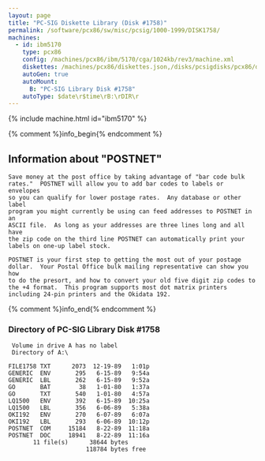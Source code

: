 ```yaml
---
layout: page
title: "PC-SIG Diskette Library (Disk #1758)"
permalink: /software/pcx86/sw/misc/pcsig/1000-1999/DISK1758/
machines:
  - id: ibm5170
    type: pcx86
    config: /machines/pcx86/ibm/5170/cga/1024kb/rev3/machine.xml
    diskettes: /machines/pcx86/diskettes.json,/disks/pcsigdisks/pcx86/diskettes.json
    autoGen: true
    autoMount:
      B: "PC-SIG Library Disk #1758"
    autoType: $date\r$time\rB:\rDIR\r
---
```


{% include machine.html id="ibm5170" %}

{% comment %}info_begin{% endcomment %}

## Information about "POSTNET"

    Save money at the post office by taking advantage of "bar code bulk
    rates."  POSTNET will allow you to add bar codes to labels or envelopes
    so you can qualify for lower postage rates.  Any database or other label
    program you might currently be using can feed addresses to POSTNET in an
    ASCII file.  As long as your addresses are three lines long and all have
    the zip code on the third line POSTNET can automatically print your
    labels on one-up label stock.
    
    POSTNET is your first step to getting the most out of your postage
    dollar.  Your Postal Office bulk mailing representative can show you how
    to do the presort, and how to convert your old five digit zip codes to
    the +4 format.  This program supports most dot matrix printers
    including 24-pin printers and the Okidata 192.
{% comment %}info_end{% endcomment %}


### Directory of PC-SIG Library Disk #1758

     Volume in drive A has no label
     Directory of A:\

    FILE1758 TXT      2073  12-19-89   1:01p
    GENERIC  ENV       295   6-15-89   9:54a
    GENERIC  LBL       262   6-15-89   9:52a
    GO       BAT        38   1-01-80   1:37a
    GO       TXT       540   1-01-80   4:57a
    LQ1500   ENV       392   6-15-89  10:25a
    LQ1500   LBL       356   6-06-89   5:38a
    OKI192   ENV       270   6-07-89   6:07a
    OKI192   LBL       293   6-06-89  10:12p
    POSTNET  COM     15184   8-22-89  11:18a
    POSTNET  DOC     18941   8-22-89  11:16a
           11 file(s)      38644 bytes
                          118784 bytes free
